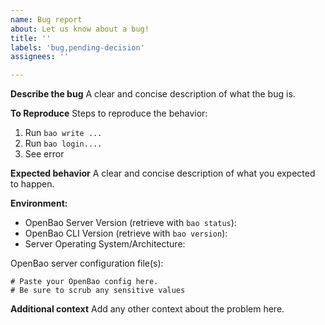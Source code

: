 ```yaml
---
name: Bug report
about: Let us know about a bug!
title: ''
labels: 'bug,pending-decision'
assignees: ''

---
```


<!-- Please reserve GitHub issues for bug reports and feature requests.

For questions, the best place to get answers is on our [mailing list](https://lists.lfedge.org/g/openbao), as they will get more visibility from experienced users than the issue tracker.

Please note: We take OpenBao's security and our users' trust very seriously. If you believe you have found a security issue in OpenBao, please responsibly disclose by contacting us at openbao-security@lists.lfedge.org.

-->

**Describe the bug**
A clear and concise description of what the bug is.

**To Reproduce**
Steps to reproduce the behavior:
1. Run `bao write ...`
2. Run `bao login....`
3. See error

**Expected behavior**
A clear and concise description of what you expected to happen.

**Environment:**
* OpenBao Server Version (retrieve with `bao status`):
* OpenBao CLI Version (retrieve with `bao version`):
* Server Operating System/Architecture:

OpenBao server configuration file(s):

```hcl
# Paste your OpenBao config here.
# Be sure to scrub any sensitive values
```

**Additional context**
Add any other context about the problem here.

